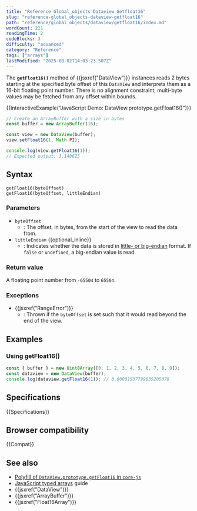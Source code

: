 ```yaml
---
title: "Reference Global_objects Dataview Getfloat16"
slug: "reference-global_objects-dataview-getfloat16"
path: "reference/global_objects/dataview/getfloat16/index.md"
wordCount: 221
readingTime: 2
codeBlocks: 3
difficulty: "advanced"
category: "Reference"
tags: ["arrays"]
lastModified: "2025-08-02T14:03:23.507Z"
---
```



The **`getFloat16()`** method of {{jsxref("DataView")}} instances reads 2 bytes starting at the specified byte offset of this `DataView` and interprets them as a 16-bit floating point number. There is no alignment constraint; multi-byte values may be fetched from any offset within bounds.

{{InteractiveExample("JavaScript Demo: DataView.prototype.getFloat16()")}}

```js interactive-example
// Create an ArrayBuffer with a size in bytes
const buffer = new ArrayBuffer(16);

const view = new DataView(buffer);
view.setFloat16(1, Math.PI);

console.log(view.getFloat16(1));
// Expected output: 3.140625
```

## Syntax

```js-nolint
getFloat16(byteOffset)
getFloat16(byteOffset, littleEndian)
```

### Parameters

- `byteOffset`
  - : The offset, in bytes, from the start of the view to read the data from.
- `littleEndian` {{optional_inline}}
  - : Indicates whether the data is stored in [little- or big-endian](/en-US/docs/Glossary/Endianness) format. If `false` or `undefined`, a big-endian value is read.

### Return value

A floating point number from `-65504` to `65504`.

### Exceptions

- {{jsxref("RangeError")}}
  - : Thrown if the `byteOffset` is set such that it would read beyond the end of the view.

## Examples

### Using getFloat16()

```js
const { buffer } = new Uint8Array([0, 1, 2, 3, 4, 5, 6, 7, 8, 9]);
const dataview = new DataView(buffer);
console.log(dataview.getFloat16(1)); // 0.00001537799835205078
```

## Specifications

{{Specifications}}

## Browser compatibility

{{Compat}}

## See also

- [Polyfill of `DataView.prototype.getFloat16` in `core-js`](https://github.com/zloirock/core-js#float16-methods)
- [JavaScript typed arrays](/en-US/docs/Web/JavaScript/Guide/Typed_arrays) guide
- {{jsxref("DataView")}}
- {{jsxref("ArrayBuffer")}}
- {{jsxref("Float16Array")}}
